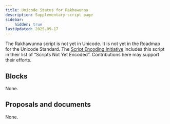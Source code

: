 ```yaml
---
title: Unicode Status for Rakhawunna
description: Supplementary script page
sidebar:
    hidden: true
lastUpdated: 2025-09-17
---
```


The Rakhawunna script is not yet in Unicode. It is not yet in the Roadmap for the Unicode Standard. The [Script Encoding Initiative](https://sei.berkeley.edu/) includes this script in their list of “Scripts Not Yet Encoded”. Contributions here may support their efforts.

## Blocks

None.

## Proposals and documents

None.
